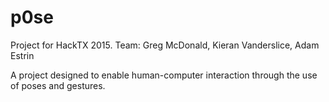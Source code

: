 # p0se
Project for HackTX 2015. 
Team: Greg McDonald, Kieran Vanderslice, Adam Estrin

A project designed to enable human-computer interaction through the use of poses and gestures.
